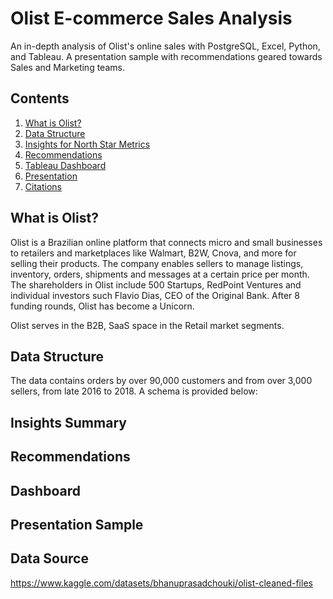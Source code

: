 # Olist E-commerce Sales Analysis
An in-depth analysis of Olist's online sales with PostgreSQL, Excel, Python, and Tableau. A presentation sample with recommendations geared towards Sales and Marketing teams.

## Contents
1. [What is Olist?](##What-is-Olist?)
2. [Data Structure](##Data-Structure)
3. [Insights for North Star Metrics](##Insights-Summary)
4. [Recommendations](##Recommendations)
5. [Tableau Dashboard](##Dashboard)
6. [Presentation](##Presentation-Sample)
7. [Citations](##Data-Source)

## What is Olist?
Olist is a Brazilian online platform that connects micro and small businesses to retailers and marketplaces like Walmart, B2W, Cnova, and more for selling their products. The company enables sellers to manage listings, inventory, orders, shipments and messages at a certain price per month. The shareholders in Olist include 500 Startups, RedPoint Ventures and individual investors such Flavio Dias, CEO of the Original Bank. After 8 funding rounds, Olist has become a Unicorn.

Olist serves in the B2B, SaaS space in the Retail market segments.

## Data Structure
The data contains orders by over 90,000 customers and from over 3,000 sellers, from late 2016 to 2018. A schema is provided below:

## Insights Summary

## Recommendations

## Dashboard

## Presentation Sample

## Data Source
https://www.kaggle.com/datasets/bhanuprasadchouki/olist-cleaned-files
